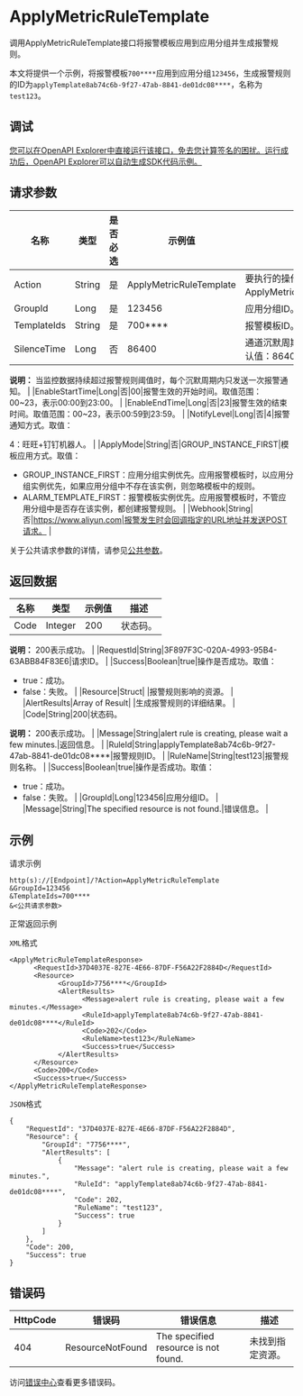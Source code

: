 # ApplyMetricRuleTemplate

调用ApplyMetricRuleTemplate接口将报警模板应用到应用分组并生成报警规则。

本文将提供一个示例，将报警模板`700****`应用到应用分组`123456`，生成报警规则的ID为`applyTemplate8ab74c6b-9f27-47ab-8841-de01dc08****`，名称为`test123`。

## 调试

[您可以在OpenAPI Explorer中直接运行该接口，免去您计算签名的困扰。运行成功后，OpenAPI Explorer可以自动生成SDK代码示例。](https://api.aliyun.com/#product=Cms&api=ApplyMetricRuleTemplate&type=RPC&version=2019-01-01)

## 请求参数

|名称|类型|是否必选|示例值|描述|
|--|--|----|---|--|
|Action|String|是|ApplyMetricRuleTemplate|要执行的操作，取值：ApplyMetricRuleTemplate。 |
|GroupId|Long|是|123456|应用分组ID。 |
|TemplateIds|String|是|700\*\*\*\*|报警模板ID。 |
|SilenceTime|Long|否|86400|通道沉默周期。单位：秒。默认值：86400。

 **说明：** 当监控数据持续超过报警规则阈值时，每个沉默周期内只发送一次报警通知。 |
|EnableStartTime|Long|否|00|报警生效的开始时间。取值范围：00~23，表示00:00到23:00。 |
|EnableEndTime|Long|否|23|报警生效的结束时间。取值范围：00~23，表示00:59到23:59。 |
|NotifyLevel|Long|否|4|报警通知方式。取值：

 
 4：旺旺+钉钉机器人。 |
|ApplyMode|String|否|GROUP\_INSTANCE\_FIRST|模板应用方式。取值：

 -   GROUP\_INSTANCE\_FIRST：应用分组实例优先。应用报警模板时，以应用分组实例优先，如果应用分组中不存在该实例，则忽略模板中的规则。
-   ALARM\_TEMPLATE\_FIRST：报警模板实例优先。应用报警模板时，不管应用分组中是否存在该实例，都创建报警规则。 |
|Webhook|String|否|https://www.aliyun.com|报警发生时会回调指定的URL地址并发送POST请求。 |

关于公共请求参数的详情，请参见[公共参数](~~199331~~)。

## 返回数据

|名称|类型|示例值|描述|
|--|--|---|--|
|Code|Integer|200|状态码。

 **说明：** 200表示成功。 |
|RequestId|String|3F897F3C-020A-4993-95B4-63ABB84F83E6|请求ID。 |
|Success|Boolean|true|操作是否成功。取值：

 -   true：成功。
-   false：失败。 |
|Resource|Struct| |报警规则影响的资源。 |
|AlertResults|Array of Result| |生成报警规则的详细结果。 |
|Code|String|200|状态码。

 **说明：** 200表示成功。 |
|Message|String|alert rule is creating, please wait a few minutes.|返回信息。 |
|RuleId|String|applyTemplate8ab74c6b-9f27-47ab-8841-de01dc08\*\*\*\*|报警规则ID。 |
|RuleName|String|test123|报警规则名称。 |
|Success|Boolean|true|操作是否成功。取值：

 -   true：成功。
-   false：失败。 |
|GroupId|Long|123456|应用分组ID。 |
|Message|String|The specified resource is not found.|错误信息。 |

## 示例

请求示例

```
http(s)://[Endpoint]/?Action=ApplyMetricRuleTemplate
&GroupId=123456
&TemplateIds=700****
&<公共请求参数>
```

正常返回示例

`XML`格式

```
<ApplyMetricRuleTemplateResponse>
	  <RequestId>37D4037E-827E-4E66-87DF-F56A22F2884D</RequestId>
	  <Resource>
		    <GroupId>7756****</GroupId>
		    <AlertResults>
			      <Message>alert rule is creating, please wait a few minutes.</Message>
			      <RuleId>applyTemplate8ab74c6b-9f27-47ab-8841-de01dc08****</RuleId>
			      <Code>202</Code>
			      <RuleName>test123</RuleName>
			      <Success>true</Success>
		    </AlertResults>
	  </Resource>
	  <Code>200</Code>
	  <Success>true</Success>
</ApplyMetricRuleTemplateResponse>
```

`JSON`格式

```
{
	"RequestId": "37D4037E-827E-4E66-87DF-F56A22F2884D",
	"Resource": {
		"GroupId": "7756****",
		"AlertResults": [
			{
				"Message": "alert rule is creating, please wait a few minutes.",
				"RuleId": "applyTemplate8ab74c6b-9f27-47ab-8841-de01dc08****",
				"Code": 202,
				"RuleName": "test123",
				"Success": true
			}
		]
	},
	"Code": 200,
	"Success": true
}
```

## 错误码

|HttpCode|错误码|错误信息|描述|
|--------|---|----|--|
|404|ResourceNotFound|The specified resource is not found.|未找到指定资源。|

访问[错误中心](https://error-center.alibabacloud.com/status/product/Cms)查看更多错误码。

